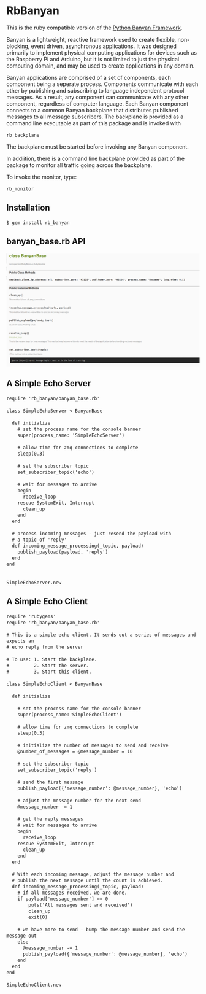 

# RbBanyan
This is the ruby compatible version of the [Python Banyan Framework](https://mryslab.github.io/python_banyan/).

Banyan is a lightweight, reactive framework used to create flexible, non-blocking, 
event driven, asynchronous applications. It was designed primarily to 
implement physical computing applications for devices such as the 
Raspberry Pi and Arduino, but it is not limited to just the physical computing domain, 
and may be used to create applications in any domain.

Banyan applications are comprised of a set of components, each component being a seperate process. 
Components communicate with each other by publishing and subscribing to language independent protocol messages.
As a result, any component can communicate with any other component, regardless of computer language.
Each Banyan component connects to a common Banyan backplane that distributes published messages to all message
subscribers. The backplane is provided as a command line executable as part of this package and is invoked with

```apple js
rb_backplane
```
The backplane must be started before invoking any Banyan component.

In addiition, there is a command line backplane provided as part of the package to monitor all traffic
going across the backplane.

To invoke the monitor, type:
```apple js
rb_monitor
```

## Installation


    $ gem install rb_banyan

## banyan_base.rb API
![](https://github.com/MrYsLab/rb_banyan/blob/master/images/banyan_base_api.png)

## A Simple Echo Server
```
require 'rb_banyan/banyan_base.rb'

class SimpleEchoServer < BanyanBase

  def initialize
    # set the process name for the console banner
    super(process_name: 'SimpleEchoServer')
    
    # allow time for zmq connections to complete
    sleep(0.3)

    # set the subscriber topic
    set_subscriber_topic('echo')

    # wait for messages to arrive
    begin
      receive_loop
    rescue SystemExit, Interrupt
      clean_up
    end
  end

  # process incoming messages - just resend the payload with
  # a topic of 'reply'
  def incoming_message_processing(_topic, payload)
    publish_payload(payload, 'reply')
  end
end


SimpleEchoServer.new

```
## A Simple Echo Client

```
require 'rubygems'
require 'rb_banyan/banyan_base.rb'

# This is a simple echo client. It sends out a series of messages and expects an
# echo reply from the server

# To use: 1. Start the backplane.
#         2. Start the server.
#         3. Start this client.

class SimpleEchoClient < BanyanBase

  def initialize

    # set the process name for the console banner
    super(process_name:'SimpleEchoClient')

    # allow time for zmq connections to complete
    sleep(0.3)

    # initialize the number of messages to send and receive
    @number_of_messages = @message_number = 10

    # set the subscriber topic
    set_subscriber_topic('reply')

    # send the first message
    publish_payload({'message_number': @message_number}, 'echo')

    # adjust the message number for the next send
    @message_number -= 1

    # get the reply messages
    # wait for messages to arrive
    begin
      receive_loop
    rescue SystemExit, Interrupt
      clean_up
    end
  end

  # With each incoming message, adjust the message number and 
  # publish the next message until the count is achieved.
  def incoming_message_processing(_topic, payload)
    # if all messages received, we are done.
    if payload['message_number'] == 0
        puts('All messages sent and received')
        clean_up
        exit(0)

    # we have more to send - bump the message number and send the message out
    else
      @message_number -= 1
      publish_payload({'message_number': @message_number}, 'echo')
    end
  end
end

SimpleEchoClient.new

```